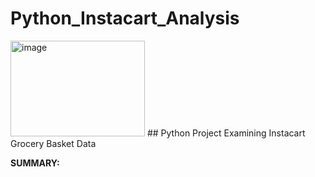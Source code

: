 # Python_Instacart_Analysis
<img width="215" height="153" alt="image" src="https://github.com/user-attachments/assets/3558b14d-0488-497e-97c0-7fc00e8aeb3a" /> 
## Python Project Examining Instacart Grocery Basket Data

**SUMMARY:** 
